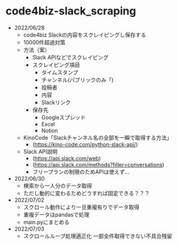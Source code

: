 # code4biz-slack_scraping
- 2022/06/28
  - code4biz Slackの内容をスクレイピングし保存する
  - 10000件超過対策
  - 方法（案）
    - Slack APIなどでスクレイピング
    - スクレイピング項目
      - タイムスタンプ
      - チャンネル(パブリックのみ「)
      - 投稿者
      - 内容
      - Slackリンク
    - 保存先
      - Googleスプレッド
      - Excel
      - Notion
  - KinoCode「Slackチャンネル名の全部を一瞬で取得する方法」
    - (https://kino-code.com/python-slack-api/)
  - Slack API説明
    - (https://api.slack.com/web)
    - (https://api.slack.com/methods?filter=conversations)
    - フリープランの制限のためAPIは使えず...
- 2022/06/30
  - 検索から一人分のデータ取得
  - ただし動的に変わるためどうすれば固定できる？？？
- 2022/07/02
  - スクロール動作により一旦重複有りでデータ取得
  - 重複データはpandasで処理
  - main.pyにまとめる
- 2022/07/03
  - スクロールループ処理適正化
  一部全件取得できない不具合残留